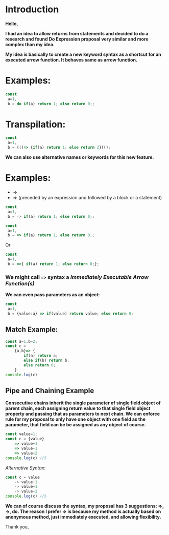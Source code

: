 # Introduction
**Hello,**

**I had an idea to allow returns from statements and decided to do a research and found Do Expression proposal very similar and more complex than my idea.**

**My idea is basically to create a new keyword syntax as a shortcut for an executed arrow function. It behaves same as arrow function.**

# Examples:
```ts
const 
 a=1,
 b = do if(a) return 1; else return 0;;
```

# Transpilation:

```ts
const 
 a=1,
 b = (()=> {if(a) return 1; else return 2})();
```

**We can also use alternative names or keywords for this new feature.**
# Examples:
- ->
- => (preceded by an expression and followed by a block or a statement)

```ts
const 
 a=1,
 b = -> if(a) return 1; else return 0;;
```
```ts
const 
 a=1,
 b = => if(a) return 1; else return 0;;
```
Or
```ts
const 
 a=1,
 b = =>{ if(a) return 1; else return 0;};
```
### We might call `=>` syntax a *Immediately Executable Arrow Function(s)*

**We can even pass parameters as an object:**
```ts
const 
 a=1,
 b = {value:a} => if(value) return value; else return 0;
```

## Match Example:
```ts
const a=1,b=2;
const c = 
    {a,b}=> {
        if(a) return a; 
        else if(b) return b; 
        else return 0;
    }
console.log(c)
```
## Pipe and Chaining Example
**Consecutive chains inherit the single parameter of single field object of parent chain, each assigning return value to that single field object property and passing that as parameters to next chain. We can enforce rule for my proposal to only have one object with one field as the parameter, that field can be be assigned as any object of course.**
```ts
const value=1;
const c = {value} 
    => value+1
    => value+1
    => value+2
console.log(c) //5
```
*Alternative Syntax:*
```ts
const c = value
    -> value+1
    -> value+1
    -> value+2
console.log(c) //5
```
**We can of course discuss the syntax, my proposal has 3 suggestions: =>, ->, do. The reason I prefer => is because my method is actually based on anonymous method, just immediately executed, and allowing flexibility.**

Thank you,

